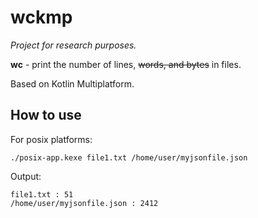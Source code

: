 # wckmp

*Project for research purposes.*

**wc** - print the number of lines, ~~words, and bytes~~ in files.

Based on Kotlin Multiplatform.

## How to use

For posix platforms:

```
./posix-app.kexe file1.txt /home/user/myjsonfile.json
```

Output:

```
file1.txt : 51
/home/user/myjsonfile.json : 2412
```
